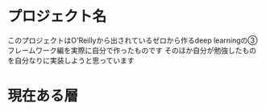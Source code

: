 # プロジェクト名
 このプロジェクトはO'Reillyから出されているゼロから作るdeep learningの➂ フレームワーク編を実際に自分で作ったものです
 そのほか自分が勉強したものを自分なりに実装しようと思っています

# 現在ある層
